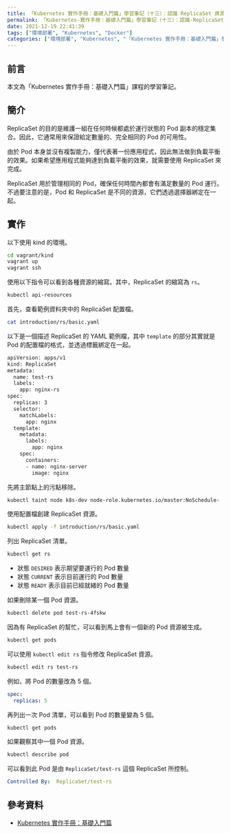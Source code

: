 ```yaml
---
title: 「Kubernetes 實作手冊：基礎入門篇」學習筆記（十三）：認識 ReplicaSet 資源
permalink: 「Kubernetes-實作手冊：基礎入門篇」學習筆記（十三）：認識-ReplicaSet-資源
date: 2021-12-19 22:41:39
tags: ["環境部署", "Kubernetes", "Docker"]
categories: ["環境部署", "Kubernetes", "「Kubernetes 實作手冊：基礎入門篇」學習筆記"]
---
```


## 前言

本文為「Kubernetes 實作手冊：基礎入門篇」課程的學習筆記。

## 簡介

ReplicaSet 的目的是維護一組在任何時候都處於運行狀態的 Pod 副本的穩定集合。因此，它通常用來保證給定數量的、完全相同的 Pod 的可用性。

由於 Pod 本身並沒有複製能力，僅代表著一份應用程式，因此無法做到負載平衡的效果。如果希望應用程式能夠達到負載平衡的效果，就需要使用 ReplicaSet 來完成。

ReplicaSet 用於管理相同的 Pod，確保任何時間內都會有滿足數量的 Pod 運行。不過要注意的是，Pod 和 ReplicaSet 是不同的資源，它們透過選擇器綁定在一起。

## 實作

以下使用 kind 的環境。

```BASH
cd vagrant/kind
vagrant up
vagrant ssh
```

使用以下指令可以看到各種資源的縮寫。其中，ReplicaSet 的縮寫為 `rs`。

```BASH
kubectl api-resources
```

首先，查看範例資料夾中的 ReplicaSet 配置檔。

```BASH
cat introduction/rs/basic.yaml
```

以下是一個描述 ReplicaSet 的 YAML 範例檔，其中 `template` 的部分其實就是 Pod 的配置檔的格式，並透過標籤綁定在一起。

```BASH
apiVersion: apps/v1
kind: ReplicaSet
metadata:
  name: test-rs
  labels:
    app: nginx-rs
spec:
  replicas: 3
  selector:
    matchLabels:
      app: nginx
  template:
    metadata:
      labels:
        app: nginx
    spec:
      containers:
      - name: nginx-server
        image: nginx
```

先將主節點上的污點移除。

```BASH
kubectl taint node k8s-dev node-role.kubernetes.io/master:NoSchedule-
```

使用配置檔創建 ReplicaSet 資源。

```BASH
kubectl apply -f introduction/rs/basic.yaml
```

列出 ReplicaSet 清單。

```BASH
kubectl get rs
```

- 狀態 `DESIRED` 表示期望要運行的 Pod 數量
- 狀態 `CURRENT` 表示目前運行的 Pod 數量
- 狀態 `READY` 表示目前已經就緒的 Pod 數量

如果刪除某一個 Pod 資源。

```BASH
kubectl delete pod test-rs-4fskw
```

因為有 ReplicaSet 的幫忙，可以看到馬上會有一個新的 Pod 資源被生成。

```BASH
kubectl get pods
```

可以使用 `kubectl edit rs` 指令修改 ReplicaSet 資源。

```BASH
kubectl edit rs test-rs
```

例如，將 Pod 的數量改為 5 個。

```YAML
spec:
  replicas: 5
```

再列出一次 Pod 清單，可以看到 Pod 的數量變為 5 個。

```BASH
kubectl get pods
```

如果觀察其中一個 Pod 資源。

```BASH
kubectl describe pod
```

可以看到此 Pod 是由 `ReplicaSet/test-rs` 這個 ReplicaSet 所控制。

```YAML
Controlled By:  ReplicaSet/test-rs
```

## 參考資料

- [Kubernetes 實作手冊：基礎入門篇](https://hiskio.com/courses/349/about)
